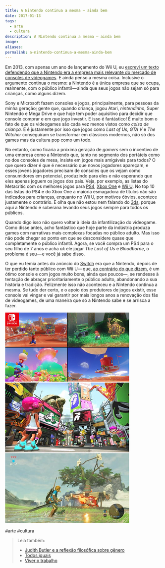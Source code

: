 ```yaml
---
title: A Nintendo continua a mesma — ainda bem
date: 2017-01-13
tags:
  - arte
  - cultura
description: A Nintendo continua a mesma — ainda bem
image: 
aliases:
permalink: a-nintendo-continua-a-mesma-ainda-bem
---
```

Em 2013, com apenas um ano de lançamento do Wii U, eu [escrevi um texto defendendo que a Nintendo era a empresa mais relevante do mercado de consoles de videogames](https://arcano5.com.br/por-que-a-nintendo-ainda-e-a-empresa-mais-relevante-da-industria-de-videogames-812e77a600df#.vs3x9aaxy). E ainda penso a mesma coisa. Inclusive o argumento continua o mesmo: a Nintendo é a única empresa que se ocupa, realmente, com o público infantil — ainda que seus jogos não sejam só para crianças, como alguns dizem.

Sony e Microsoft fazem consoles e jogos, principalmente, para pessoas da minha geração; gente que, quando criança, jogou Atari, _nintendinho_, Super Nintendo e Mega Drive e que hoje tem poder aquisitivo para decidir que console comprar e em que jogo investir. E isso é fantástico! É muito bom o fato de que os videogames são cada vez menos vistos como _coisa de criança._ E é justamente por isso que jogos como _Last of Us, GTA V_ e _The Witcher_ conseguiram se transformar em clássicos modernos, não só dos games mas da cultura pop como um todo.

No entanto, como ficaria a próxima geração de _gamers_ sem o incentivo de uma empresa como a Nintendo que, tanto no segmento dos portáteis como no dos consoles de mesa, insiste em jogos mais amigáveis para todos? O que quero dizer é que é necessário que novos jogadores apareçam, e esses jovens jogadores precisam de consoles que os vejam como consumidores em potencial, produzindo para eles e não esperando que eles apenas joguem os jogos dos pais. Veja, por exemplo, as listas do Metacritic com os melhores jogos para [PS4](http://www.metacritic.com/browse/games/score/metascore/all/ps4/filtered), [Xbox One](http://www.metacritic.com/browse/games/score/metascore/all/xboxone/filtered) e [Wii U](http://www.metacritic.com/browse/games/score/metascore/all/wii-u/filtered?sort=desc). No top 10 das listas do PS4 e do Xbox One a maioria esmagadora de títulos não são indicados para crianças, enquanto no Wii U, por motivos óbvios, acontece justamente o contrário. E olha que não estou nem falando do [3ds](http://www.metacritic.com/browse/games/score/metascore/all/3ds/filtered?sort=desc), porque aqui a Nintendo é soberana levando seus jogos sempre para todos os públicos.

Quando digo isso não quero voltar à ideia da infantilização do videogame. Como disse antes, acho fantástico que hoje parte da indústria produza games com narrativas mais complexas focadas no público adulto. Mas isso não pode chegar ao ponto em que se desconsidere quase que completamente o público infantil. Agora, se você compra um PS4 para o seu filho de 7 anos e acha _ok_ ele jogar _The Last of Us_ e _Bloodborne_, o problema é seu — e você já sabe disso.

O que eu temia antes do anúncio do [Switch](http://www.nintendo.com/switch/) era que a Nintendo, depois de ter perdido tanto público com Wii U — que, [ao contrário do que dizem](https://www.wired.com/2016/12/goodbye-wii-u/), é um ótimo console e com jogos muito bons, ainda que poucos—, se rendesse à tentação de abraçar prioritariamente o público adulto, abandonando a sua história e tradição. Felizmente isso não aconteceu e a Nintendo continua a mesma. Se tudo der certo, e o apoio dos produtores de jogos existir, esse console vai vingar e vai garantir por mais longos anos a renovação dos fãs de videogames, de uma maneira que só a Nintendo sabe e se arrisca a fazer.

<img src="/assets/img/a-nintendo-continua-a-mesma — ainda bem-medium-1.png">

<img src="/assets/img/a-nintendo-continua-a-mesma — ainda bem-medium-2.jpeg">

<img src="/assets/img/a-nintendo-continua-a-mesma — ainda bem-medium-3.jpeg">


#arte #cultura

> Leia também:
> - <a href="/judith-butler-e-a-reflexao-filosofica-sobre-genero">Judith Butler e a reflexão filosófica sobre gênero</a>
> - <a href="/todos-iguais">Todos iguais</a>
> - <a href="/viver-o-trabalho">Viver o trabalho</a>
